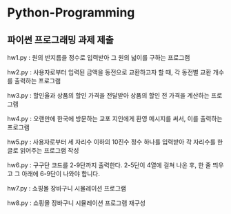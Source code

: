 # Python-Programming
파이썬 프로그래밍 과제 제출
------
hw1.py : 원의 반지름을 정수로 입력받아 그 원의 넓이를 구하는 프로그램

hw2.py : 사용자로부터 입력된 금액을 동전으로 교환하고자 할 때, 각 동전별 교환 개수를 출력하는 프로그램

hw3.py : 할인율과 상품의 할인 가격을 전달받아 상품의 할인 전 가격을 계산하는 프로그램

hw4.py : 오랜만에 한국에 방문하는 교포 지인에게 환영 메시지를 써서, 이를 출력하는 프로그램

hw5.py : 사용자로부터 세 자리수 이하의 10진수 정수 하나를 입력받아 각 자리수를 한글로 읽어주는 프로그램 작성

hw6.py : 구구단 코드를 2-9단까지 출력한다. 2-5단이 4열에 걸쳐 나온 후, 한 줄 띄우고 그 아래에 6-9단이 나와야 합니다.

hw7.py : 쇼핑몰 장바구니 시뮬레이션 프로그램

hw8.py : 쇼핑몰 장바구니 시뮬레이션 프로그램 재구성


